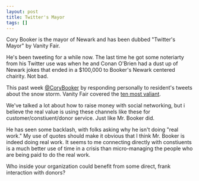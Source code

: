 ```yaml
---
layout: post
title: Twitter's Mayor
tags: []
---
```


<p>
Cory Booker is the mayor of Newark and has been dubbed "Twitter's Mayor" by Vanity Fair.

</p>
<p>
He's been tweeting for a while now. The last time he got some noteriarty from his Twitter use was when he and Conan O'Brien had a dust up of Newark jokes that ended in a $100,000 to Booker's Newark centered chairity. Not bad.

</p>
<p>
This past week <a href="http://twitter.com/#!/corybooker">@CoryBooker</a> by responding personally to resident's tweets about the snow storm. Vanity Fair covered the <a href="http://www.vanityfair.com/online/daily/2010/12/the-10-most-valiant-snow-rescue-tweets-from-cory-booker-twitters-mayor.html">ten most valiant</a>.

</p>
<p>
We've talked a lot about how to raise money with social networking, but i believe the real value is using these channels like these for customer/constiuent/donor service. Just like Mr. Booker did.

</p>
<p>
He has seen some backlash, with folks asking why he isn't doing "real work." My use of quotes should make it obvious that I think Mr. Booker is indeed doing real work. It seems to me connecting directly with constiuents is a much better use of time in a crisis than micro-managing the people who are being paid to do the real work.

</p>
<p>
Who inside your organization could benefit from some direct, frank interaction with donors?

</p>
